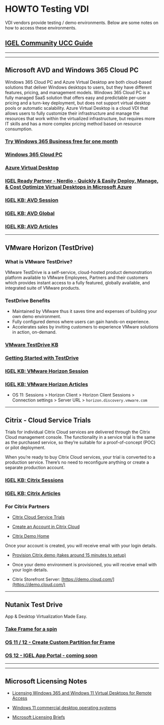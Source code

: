 # HOWTO Testing VDI

VDI vendors provide testing / demo environments. Below are some notes on how to access these environments.

<!---
## [IGEL Community UCC Guide](https://igel-community.github.io/IGEL-Docs-v02/Docs/HOWTO-UCC/)
-->

## [IGEL Community UCC Guide](HOWTO-UCC-Guide.md)

----------

-----

## Microsoft AVD and Windows 365 Cloud PC

Windows 365 Cloud PC and Azure Virtual Desktop are both cloud-based solutions that deliver Windows desktops to users, but they have different features, pricing, and management models. Windows 365 Cloud PC is a fully managed SaaS solution that offers easy and predictable per-user pricing and a turn-key deployment, but does not support virtual desktop pools or automatic scalability. Azure Virtual Desktop is a cloud VDI that allows users to fully customize their infrastructure and manage the resources that work within the virtualized infrastructure, but requires more IT skills and has a more complex pricing method based on resource consumption.

### [Try Windows 365 Business free for one month](https://www.microsoft.com/en-us/windows-365/business/windows-365-free-trial-b)

### [Windows 365 Cloud PC](https://www.microsoft.com/en-us/windows-365)

### [Azure Virtual Desktop](https://azure.microsoft.com/en-us/products/virtual-desktop)

### [IGEL Ready Partner - Nerdio - Quickly & Easily Deploy, Manage, & Cost Optimize Virtual Desktops in Microsoft Azure](https://getnerdio.com/)

### [IGEL KB: AVD Session](https://kb.igel.com/igelos-11.09/en/avd-session-101061382.html)

### [IGEL KB: AVD Global](https://kb.igel.com/igelos-11.09/en/avd-global-101061379.html)

### [IGEL KB: AVD Articles](https://kb.igel.com/igelos-11.09/en/microsoft-azure-virtual-desktop-avd-101059452.html)

-----

## VMware Horizon (TestDrive)

### What is VMware TestDrive?

VMware TestDrive is a self-service, cloud-hosted product demonstration platform available to VMware Employees, Partners and their customers which provides instant access to a fully featured, globally available, and integrated suite of VMware products.

### TestDrive Benefits

- Maintained by VMware thus it saves time and expenses of building your own demo environment.
- Fully configured demos where users can gain hands-on experience.
- Accelerates sales by inviting customers to experience VMware solutions in action, on-demand.

### [VMware TestDrive KB](https://kb.vmtestdrive.com/)

### [Getting Started with TestDrive](https://kb.vmtestdrive.com/a/1543022-getting-started-with-testdrive)

### [IGEL KB: VMware Horizon Session](https://kb.igel.com/igelos-11.09/en/horizon-client-session-101061117.html)

### [IGEL KB:  VMware Horizon Articles](https://kb.igel.com/igelos-11.09/en/vmware-horizon-101059377.html)

- OS 11: Sessions > Horizon Client > Horizon Client Sessions > Connection settings > Server URL > `horizon.discovery.vmware.com`


-----

## Citrix  - Cloud Service Trials

Trials for individual Citrix Cloud services are delivered through the Citrix Cloud management console. The functionality in a service trial is the same as the purchased service, so they’re suitable for a proof-of-concept (POC) or pilot deployment.

When you’re ready to buy Citrix Cloud services, your trial is converted to a production service. There’s no need to reconfigure anything or create a separate production account.

### [IGEL KB: Citrix Sessions](https://kb.igel.com/igelos-11.09/en/citrix-101060984.html)

### [IGEL KB: Citrix Articles](https://kb.igel.com/igelos-11.09/en/citrix-101059202.html)

### For Citrix Partners

- [Citrix Cloud Service Trials](https://docs.citrix.com/en-us/citrix-cloud/overview/citrix-cloud-service-trials.html)

- [Create an Account in Citrix Cloud](https://www.citrix.com/welcome/create-account.html)

- [Citrix Demo Home](https://demo.citrix.com)

Once your account is created, you will receive email with your login details.

- [Provision Citrix demo (takes around 15 minutes to setup)](htts://demo.citrix.com/provision)

- Once your demo environment is provisioned, you will receive email with your login details.

- Citrix Storefront Server: [https://demo.cloud.com/](https://demo.cloud.com/)

-----

## Nutanix Test Drive

App & Desktop Virtualization Made Easy.

### [Take Frame for a spin](https://www.nutanix.com/products/frame/test-drive)

### [OS 11 / 12 - Create Custom Partition for Frame](https://github.com/IGEL-Community/IGEL-Custom-Partitions/tree/master/CP_Source/Apps/Nutanix_Frame)

### [OS 12 - IGEL App Portal - coming soon](https://app.igel.com/)

-----

-----

## Microsoft Licensing Notes

- [Licensing Windows 365 and Windows 11 Virtual Desktops for
Remote Access](https://wwlpdocumentsearch.blob.core.windows.net/prodv2/Licensing_brief_PLT_Licensing%20Windows%20365%20and%20Windows%2011%20Virtual%20Desktops%20for%20Remote%20Access.pdf?sv=2020-08-04&se=2123-03-02T23:15:04Z&sr=b&sp=r&sig=FUIRPnEKBRQ9MmbP3OtySsARRj8AETIINoVMbImQ814%3D)

- [Windows 11 commercial desktop operating systems](https://wwlpdocumentsearch.blob.core.windows.net/prodv2/Windows_11_Commercial_Licensing_Guide.pdf?sv=2020-08-04&se=2123-04-26T03:49:08Z&sr=b&sp=r&sig=ZOBNDMwTwi83nYr7LyGe3n4LoVTaPy7LfUV6KY6D%2BRo%3D)

- [Microsoft Licensing Briefs](https://www.microsoft.com/licensing/docs/view/Licensing-Briefs)
